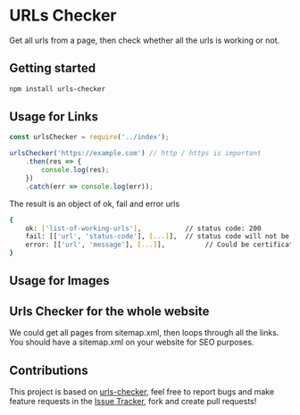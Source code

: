 # URLs Checker

Get all urls from a page, then check whether all the urls is working or not.

## Getting started

```sh
npm install urls-checker
```

## Usage for Links

```javascript
const urlsChecker = require('../index');

urlsChecker('https://example.com') // http / https is important
    .then(res => {
        console.log(res);
    })
    .catch(err => console.log(err));
```

The result is an object of ok, fail and error urls

```sh
{
    ok: ['list-of-working-urls'],           // status code: 200
    fail: [['url', 'status-code'], [...]],  // status code will not be 200
    error: [['url', 'message'], [...]],          // Could be certificate / authenticate error
}
```

## Usage for Images

## Urls Checker for the whole website

We could get all pages from sitemap.xml, then loops through all the links. You should have a sitemap.xml on your website for SEO purposes.

## Contributions

This project is based on [urls-checker](https://github.com/dalenguyen/urls-checker), feel free to report bugs and make feature requests in the [Issue Tracker](https://github.com/dalenguyen/urls-checker/issues), fork and create pull requests!